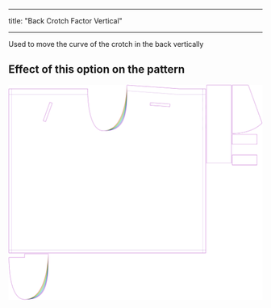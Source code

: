 ***

title: "Back Crotch Factor Vertical"

***

Used to move the curve of the crotch in the back vertically

## Effect of this option on the pattern

![This image shows the effect of this option by superimposing several variants that have a different value for this option](waralee_crotchfactorbackver_sample.svg "Effect of this option on the pattern")

